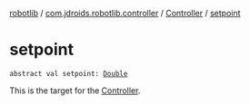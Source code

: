 [robotlib](../../index.md) / [com.jdroids.robotlib.controller](../index.md) / [Controller](index.md) / [setpoint](./setpoint.md)

# setpoint

`abstract val setpoint: `[`Double`](https://kotlinlang.org/api/latest/jvm/stdlib/kotlin/-double/index.html)

This is the target for the [Controller](index.md).

